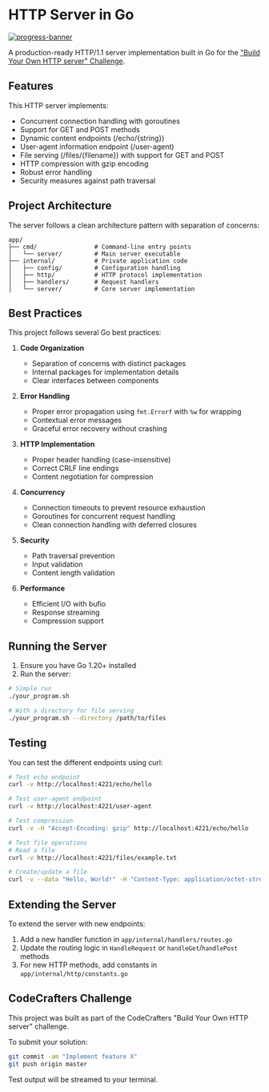 # HTTP Server in Go

[![progress-banner](https://backend.codecrafters.io/progress/http-server/d5861641-0171-4e47-ae5f-39d0bd452434)](https://app.codecrafters.io/users/codecrafters-bot?r=2qF)

A production-ready HTTP/1.1 server implementation built in Go for the ["Build Your Own HTTP server" Challenge](https://app.codecrafters.io/courses/http-server/overview).

## Features

This HTTP server implements:

- Concurrent connection handling with goroutines
- Support for GET and POST methods
- Dynamic content endpoints (/echo/{string})
- User-agent information endpoint (/user-agent)
- File serving (/files/{filename}) with support for GET and POST
- HTTP compression with gzip encoding
- Robust error handling
- Security measures against path traversal

## Project Architecture

The server follows a clean architecture pattern with separation of concerns:

```
app/
├── cmd/                # Command-line entry points
│   └── server/         # Main server executable
├── internal/           # Private application code
│   ├── config/         # Configuration handling
│   ├── http/           # HTTP protocol implementation
│   ├── handlers/       # Request handlers
│   └── server/         # Core server implementation
```

## Best Practices

This project follows several Go best practices:

1. **Code Organization**
   - Separation of concerns with distinct packages
   - Internal packages for implementation details
   - Clear interfaces between components

2. **Error Handling**
   - Proper error propagation using `fmt.Errorf` with `%w` for wrapping
   - Contextual error messages
   - Graceful error recovery without crashing

3. **HTTP Implementation**
   - Proper header handling (case-insensitive)
   - Correct CRLF line endings
   - Content negotiation for compression

4. **Concurrency**
   - Connection timeouts to prevent resource exhaustion
   - Goroutines for concurrent request handling
   - Clean connection handling with deferred closures

5. **Security**
   - Path traversal prevention
   - Input validation
   - Content length validation

6. **Performance**
   - Efficient I/O with bufio
   - Response streaming
   - Compression support

## Running the Server

1. Ensure you have Go 1.20+ installed
2. Run the server:

```sh
# Simple run
./your_program.sh

# With a directory for file serving
./your_program.sh --directory /path/to/files
```

## Testing

You can test the different endpoints using curl:

```sh
# Test echo endpoint
curl -v http://localhost:4221/echo/hello

# Test user-agent endpoint
curl -v http://localhost:4221/user-agent

# Test compression
curl -v -H "Accept-Encoding: gzip" http://localhost:4221/echo/hello

# Test file operations
# Read a file
curl -v http://localhost:4221/files/example.txt

# Create/update a file
curl -v --data "Hello, World!" -H "Content-Type: application/octet-stream" http://localhost:4221/files/example.txt
```

## Extending the Server

To extend the server with new endpoints:

1. Add a new handler function in `app/internal/handlers/routes.go`
2. Update the routing logic in `HandleRequest` or `handleGet`/`handlePost` methods
3. For new HTTP methods, add constants in `app/internal/http/constants.go`

## CodeCrafters Challenge

This project was built as part of the CodeCrafters "Build Your Own HTTP server" challenge.

To submit your solution:

```sh
git commit -am "Implement feature X" 
git push origin master
```

Test output will be streamed to your terminal.
